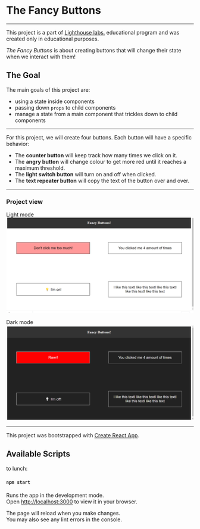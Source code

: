 # The Fancy Buttons
___
This project is a part of [Lighthouse labs.](https://www.lighthouselabs.ca/) educational program and was created only in educational purposes.

*The Fancy Buttons* is about creating buttons that will change their state when we interact with them!

## The Goal
The main goals of this project are:

* using a state inside components
* passing down ```props``` to child components
* manage a state from a main component that trickles down to child components
___
For this project, we will create four buttons. Each button will have a specific behavior:

* The **counter button** will keep track how many times we click on it.
* The **angry button** will change colour to get more red until it reaches a maximum threshold.
* The **light switch button** will turn on and off when clicked.
* The **text repeater button** will copy the text of the button over and over.
___

### Project view
Light mode
![light.mode](./docs/light_mode.png)

Dark mode
![dark.mode](./docs/dark_mode.png)
___

This project was bootstrapped with [Create React App](https://github.com/facebook/create-react-app).

## Available Scripts

 to lunch:

#### `npm start`

Runs the app in the development mode.\
Open [http://localhost:3000](http://localhost:3000) to view it in your browser.

The page will reload when you make changes.\
You may also see any lint errors in the console.


